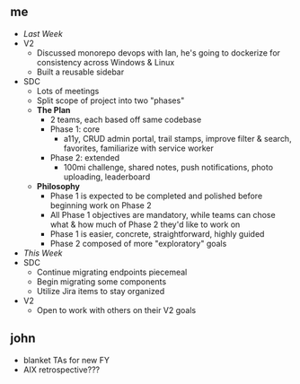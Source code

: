 ## me
- *Last Week*
- V2
	- Discussed monorepo devops with Ian, he's going to dockerize for consistency across Windows & Linux
	- Built a reusable sidebar
- SDC
	- Lots of meetings
	- Split scope of project into two "phases"
	- **The Plan**
		- 2 teams, each based off same codebase
		- Phase 1: core
			- a11y, CRUD admin portal, trail stamps, improve filter & search, favorites, familiarize with service worker
		- Phase 2: extended
			- 100mi challenge, shared notes, push notifications, photo uploading, leaderboard
	- **Philosophy**
		- Phase 1 is expected to be completed and polished before beginning work on Phase 2
		- All Phase 1 objectives are mandatory, while teams can chose what & how much of Phase 2 they'd like to work on
		- Phase 1 is easier, concrete, straightforward, highly guided
		- Phase 2 composed of more "exploratory" goals
- *This Week*
- SDC
	- Continue migrating endpoints piecemeal
	- Begin migrating some components
	- Utilize Jira items to stay organized
- V2
	- Open to work with others on their V2 goals


## john
- blanket TAs for new FY
- AIX retrospective???
